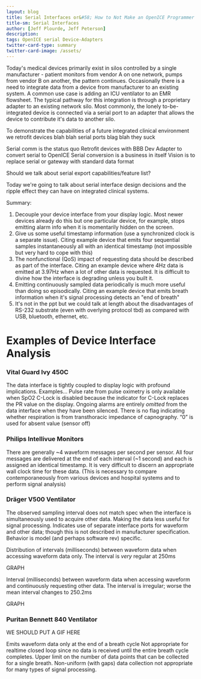 ```yaml
---
layout: blog
title: Serial Interfaces or&#58; How to Not Make an OpenICE Programmer's Life Miserable
title-sm: Serial Interfaces
author: [Jeff Plourde, Jeff Peterson]
description:
tags: OpenICE serial Device-Adapters
twitter-card-type: summary
twitter-card-image: /assets/
---
```



Today's medical devices primarily exist in silos controlled by a single manufacturer - patient monitors from vendor A on one network, pumps from vendor B on another, the pattern continues. Occasionally there is a need to integrate data from a device from  manufacturer to an existing system. A common use case is adding an ICU ventilator to an EMR flowsheet. The typical pathway for this integration is through a proprietary adapter to an existing network silo. Most commonly, the lonely to-be-integrated device is connected via a serial port to an adapter that allows the device to contribute it's data to another silo.

To demonstrate the capabilities of a future integrated clinical environment we retrofit devices blah blah serial ports blag blah they suck


Serial comm is the status quo
Retrofit devices with BBB Dev Adapter to convert serial to OpenICE
Serial conversion is a business in itself
Vision is to replace serial or gateway with standard data format


Should we talk about serial export capabilities/feature list?


Today we're going to talk about serial interface design decisions and the ripple effect they can have on integrated clinical systems.




<!--endExcerpt-->

Summary:

1. Decouple your device interface from your display logic.  Most newer devices already do this but one particular device, for example, stops emitting alarm info when it is momentarily hidden on the screen.
1. Give us some useful timestamp information (use a synchronized clock is a separate issue).  Citing example device that emits four sequential samples instantaneously all with an identical timestamp (not impossible but very hard to cope with this)
1. The nonfunctional (QoS) impact of requesting data should be described as part of the interface.  Citing an example device where 4Hz data is emitted at 3.97Hz when a lot of other data is requested.  It is difficult to divine how the interface is degrading unless you built it.
1. Emitting continuously sampled data periodically is much more useful than doing so episodically.  Citing an example device that emits breath information when it's signal processing detects an "end of breath"
1. It's not in the ppt but we could talk at length about the disadvantages of RS-232 substrate (even with overlying protocol tbd) as compared with USB, bluetooth, ethernet, etc.




# Examples of Device Interface Analysis


### Vital Guard Ivy 450C

The data interface is tightly coupled to display logic with profound implications. Examples…
Pulse rate from pulse oximetry is only available when SpO2 C-Lock is disabled because the indicator for C-Lock replaces the PR value on the display.
Ongoing alarms are entirely *omitted* from the data interface when they have been silenced.
There is no flag indicating whether respiration is from transthoracic impedance of capnography.
“0” is used for absent value (sensor off)



### Philips Intellivue Monitors

There are generally ~4 waveform messages per second per sensor.
All four messages are delivered at the end of each interval (~1 second) and each is assigned an identical timestamp.
It is very difficult to discern an appropriate wall clock time for these data.  (This is necessary to compare contemporaneously from various devices and hospital systems and to perform signal analysis)




### Dräger V500 Ventilator

The observed sampling interval does not match spec when the interface is simultaneously used to acquire other data.
Making the data less useful for signal processing.
Indicates use of separate interface ports for waveform and other data; though this is not described in manufacturer specification.
Behavior is model (and perhaps software rev) specific.

Distribution of intervals (milliseconds) between waveform data when accessing waveform data only.
The interval is *very* regular at 250ms

GRAPH

<div id="graph-wo-slow-data"></div>


Interval (milliseconds) between waveform data when accessing waveform and continuously requesting other data.
The interval is irregular; worse the mean interval changes to 250.2ms

GRAPH
<div id="graph-w-slow-data"></div>



### Puritan Bennett 840 Ventilator

WE SHOULD PUT A GIF HERE

Emits waveform data only at the end of a breath cycle
Not appropriate for realtime closed loop since no data is received until the entire breath cycle completes.
Upper limit on the number of data points that can be collected for a single breath.
Non-uniform (with gaps) data collection not appropriate for many types of signal processing.



<style type="text/css">
    .bar {
        fill: #3071a9;
    }
    .bar:hover {
        fill: #900;
    }
    .label {
        font-size: 1em;
        display: none;
    }
    .bar:hover + .label {
        display: inline;
    }
    .axis {
        font: 10px sans-serif;
    }
    .axis path,
    .axis line {
        fill: none;
        stroke: #000;
        shape-rendering: crispEdges;
    }
    .x.axis path {
        display: none;
    }
</style>
<script src="https://cdnjs.cloudflare.com/ajax/libs/d3/3.5.5/d3.min.js"></script>
<script type="text/javascript">

function graphStuff (dataUrl, containerID) {

    elementWidth = document.getElementById(containerID).offsetWidth;

    var margin = { top: 20, right: 55, bottom: 30, left: 55 };
    var width  = elementWidth - margin.left - margin.right;
    var height = 450  - margin.top  - margin.bottom;

    var x = d3.scale.ordinal()
        .rangeRoundBands([0, width], .1);

    var y = d3.scale.linear()
        .rangeRound([height, 0]);

    var xAxis = d3.svg.axis()
        .scale(x)
        .orient("bottom");

    var yAxis = d3.svg.axis()
        .scale(y)
        .orient("left");

    var svg = d3.select("#" + containerID)
        .append("svg")
        .attr("width",  width  + margin.left + margin.right)
        .attr("height", height + margin.top  + margin.bottom)
        .attr("class", "chart")
      .append("g")
        .attr("transform", "translate(" + margin.left + "," + margin.top + ")");

    d3.csv(dataUrl, function (err, data) {
        if(err) {
            console.warn(err);
        } else {
            data.forEach(function (d) {
                d.Count = +d.Count;
            });
            
            console.log(data);

            x.domain(data.map(function(d) { return d.Interval; }));
            y.domain([0, d3.max(data, function (d) { return d.Count; })]);

            svg.append("g")
                .attr("class", "x axis")
                .attr("transform", "translate(0," + height + ")")
                .call(xAxis);

            svg.append("g")
                .attr("class", "y axis")
                .call(yAxis)
              .append("text")
                .attr("transform", "rotate(-90)")
                .attr("y", 6)
                .attr("dy", ".71em")
                .style("text-anchor", "end")
                .text("Samples");

            var bar = svg.selectAll(".bar")
                .data(data)
              .enter().append("g");

            bar.append("rect")
                .attr("class", "bar")
                .attr("x", function(d) { return x(d.Interval); })
                .attr("width", x.rangeBand())
                .attr("y", function(d) { return y(d.Count); })
                .attr("height", function(d) { return height - y(d.Count); });

            bar.append("text")
                .attr("class", "label")
                .attr("x", function(d) { return x(d.Interval); })
                .attr("width", x.rangeBand())
                .attr("y", function(d) { return y(d.Count); })
                .attr("height", function(d) { return height - y(d.Count); })
                .attr("dx", x.rangeBand() / 2)
                .attr("dy", "-0.25em")
                .style("text-anchor", "middle")
                .text(function (d) { return d.Count; });
        }
    });  
}
graphStuff('http://localhost:3002/assets/blog/serial-v500-wo-slow-data.csv', 'graph-wo-slow-data');
graphStuff('http://localhost:3002/assets/blog/serial-v500-w-slow-data.csv', 'graph-w-slow-data');

</script>
